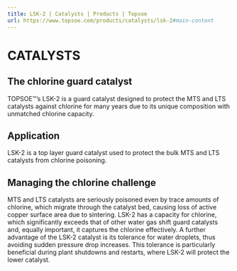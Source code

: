 ```yaml
---
title: LSK-2 | Catalysts | Products | Topsoe
url: https://www.topsoe.com/products/catalysts/lsk-2#main-content
---
```


# CATALYSTS

## The chlorine guard catalyst

TOPSOE™’s LSK-2 is a guard catalyst designed to protect the MTS and LTS catalysts against chlorine for many years due to its unique composition with unmatched chlorine capacity.

## Application

LSK-2 is a top layer guard catalyst used to protect the bulk MTS and LTS catalysts from chlorine poisoning.

## Managing the chlorine challenge

MTS and LTS catalysts are seriously poisoned even by trace amounts of chlorine, which migrate through the catalyst bed, causing loss of active copper surface area due to sintering. LSK-2 has a capacity for chlorine, which significantly exceeds that of other water gas shift guard catalysts and, equally important, it captures the chlorine effectively. A further advantage of the LSK-2 catalyst is its tolerance for water droplets, thus avoiding sudden pressure drop increases. This tolerance is particularly beneficial during plant shutdowns and restarts, where LSK-2 will protect the lower catalyst.